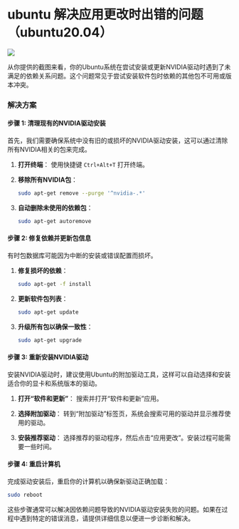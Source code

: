 # ubuntu 解决应用更改时出错的问题（ubuntu20.04）

![](/home/lyb/github/Typora_notes/微信图片_20240601230701.jpg)

从你提供的截图来看，你的Ubuntu系统在尝试安装或更新NVIDIA驱动时遇到了未满足的依赖关系问题。这个问题常见于尝试安装软件包时依赖的其他包不可用或版本冲突。

### 解决方案

#### 步骤 1: 清理现有的NVIDIA驱动安装

首先，我们需要确保系统中没有旧的或损坏的NVIDIA驱动安装，这可以通过清除所有NVIDIA相关的包来完成。

1. **打开终端**：
   使用快捷键 `Ctrl+Alt+T` 打开终端。

2. **移除所有NVIDIA包**：
   ```bash
   sudo apt-get remove --purge '^nvidia-.*'
   ```

3. **自动删除未使用的依赖包**：
   ```bash
   sudo apt-get autoremove
   ```

#### 步骤 2: 修复依赖并更新包信息

有时包数据库可能因为中断的安装或错误配置而损坏。

1. **修复损坏的依赖**：
   ```bash
   sudo apt-get -f install
   ```

2. **更新软件包列表**：
   ```bash
   sudo apt-get update
   ```

3. **升级所有包以确保一致性**：
   ```bash
   sudo apt-get upgrade
   ```

#### 步骤 3: 重新安装NVIDIA驱动

安装NVIDIA驱动时，建议使用Ubuntu的附加驱动工具，这样可以自动选择和安装适合你的显卡和系统版本的驱动。

1. **打开“软件和更新”**：
   搜索并打开“软件和更新”应用。

2. **选择附加驱动**：
   转到“附加驱动”标签页，系统会搜索可用的驱动并显示推荐使用的驱动。

3. **安装推荐驱动**：
   选择推荐的驱动程序，然后点击“应用更改”。安装过程可能需要一些时间。

#### 步骤 4: 重启计算机

完成驱动安装后，重启你的计算机以确保新驱动正确加载：
```bash
sudo reboot
```

这些步骤通常可以解决因依赖问题导致的NVIDIA驱动安装失败的问题。如果在过程中遇到特定的错误消息，请提供详细信息以便进一步诊断和解决。